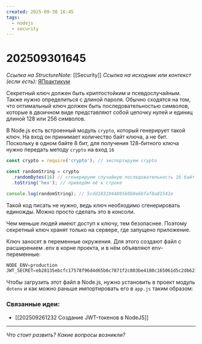 ```yaml
---
created: 2025-09-30 16:45
tags:
  - nodejs
  - security
---
```

# 202509301645
*Ссылка на StructureNote:* [[Security]] 
*Ссылка на исходник или контекст (если есть):* [ЯПрактикум](https://practicum.yandex.ru/learn/backend-nodejs/courses/16b47298-e20d-4fde-9619-1ab305039a00/sprints/564238/topics/511a777e-323b-4964-9150-d06eaeb48080/lessons/193285f1-d62d-466a-bc08-fad2b1ecb85f/)

Секретный ключ должен быть криптостойким и псевдослучайным. Также нужно определиться с длиной пароля. Обычно сходятся на том, что оптимальный ключ должен быть последовательностью символов, которые в двоичном виде представляют собой цепочку нулей и единиц длиной 128 или 256 символов.

В Node.js есть встроенный модуль `crypto`, который генерирует такой ключ. На вход он принимает количество байт ключа, а не бит. Поскольку в одном байте 8 бит, для получения 128-битного ключа нужно передать методу `crypto` на вход `16`

```ts
const crypto = require('crypto'); // экспортируем crypto

const randomString = crypto
  .randomBytes(16) // сгенерируем случайную последовательность 16 байт (128 бит)
  .toString('hex'); // приведём её к строке

console.log(randomString); // 5cdd183194489560b0e6bfaf8a81541e
```

Такой код писать не нужно, ведь ключ необходимо сгенерировать единожды. Можно просто сделать это в консоли.

Чем меньше людей имеют доступ к ключу, тем безопаснее. Поэтому секретный ключ хранят только на сервере, где запущено приложение.

Ключ заносят в переменные окружения. Для этого создают файл с расширением .env в корне проекта, и в нём объявляют env-переменные:
```ts
NODE_ENV=production
JWT_SECRET=eb28135ebcfc17578f96d4d65b6c7871f2c803be4180c165061d5c2db621c51b
```

Чтобы загрузить этот файл в Node.js, нужно установить в проект модуль `dotenv` и как можно раньше импортировать его в `app.js` таким образом:
### Связанные идеи:
* [[202509261232 Создание JWT-токенов в NodeJS]]
---

*Что стоит развить? Какие вопросы возникли?*